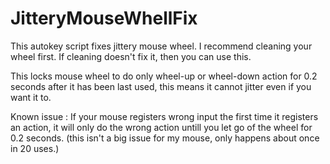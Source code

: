 # JitteryMouseWhellFix
This autokey script fixes jittery mouse wheel. I recommend cleaning your wheel first. If cleaning doesn't fix it, then you can use this.

This locks mouse wheel to do only wheel-up or wheel-down action for 0.2 seconds after it has been last used, this means it cannot jitter even if you want it to. 

Known issue : If your mouse registers wrong input the first time it registers an action, it will only do the wrong action untill you let go of the wheel for 0.2 seconds. (this isn't a big issue for my mouse, only happens about once in 20 uses.) 
